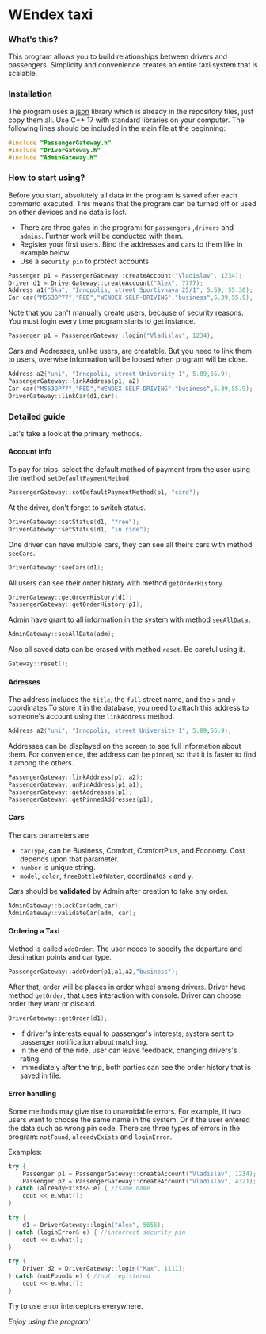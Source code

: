 
# WEndex taxi
### What's this?
This program allows you to build relationships between drivers and passengers. Simplicity and convenience creates an entire taxi system that is scalable.
### Installation
The program uses a [json](https://github.com/nlohmann/json#stl-like-access) library which is already in the repository files, just copy them all. Use C++ 17 with standard libraries on your computer. The following lines should be included in the main file at the beginning:
``` C++
#include "PassengerGateway.h"
#include "DriverGateway.h"
#include "AdminGateway.h"
```


### How to start using?
Before you start, absolutely all data in the program is saved after each command executed. This means that the program can be turned off or used on other devices and no data is lost.

- There are three gates in the program: for `passengers` ,`drivers` and `admins`. Further work will be conducted with them.
- Register your first users. Bind the addresses and cars to them like in example below. 
- Use a `security pin` to protect accounts
```C++
Passenger p1 = PassengerGateway::createAccount("Vladislav", 1234);
Driver d1 = DriverGateway::createAccount("Alex", 7777);
Address a1("5ka", "Innopolis, street Sportivnaya 25/1", 5.59, 55.30);
Car car("M563OP77","RED","WENDEX SELF-DRIVING","business",5.39,55.9);
```
Note that you can't manually create users, because of security reasons. You must login every time program starts to get instance.
``` C++
Passenger p1 = PassengerGateway::login("Vladislav", 1234);
```
Cars and Addresses, unlike users, are creatable. But you need to link them to users, overwise information will be loosed when program will be close. 
``` C++
Address a2("uni", "Innopolis, street University 1", 5.89,55.9);
PassengerGateway::linkAddress(p1, a2)
Car car("M563OP77","RED","WENDEX SELF-DRIVING","business",5.39,55.9);
DriverGateway::linkCar(d1,car);
```
### Detailed guide
Let's take a look at the primary methods.
#### Account info

To pay for trips, select the default method of payment from the user using the method `setDefaultPaymentMethod`
``` C++
PassengerGateway::setDefaultPaymentMethod(p1, "card");
```
At the driver, don't forget to switch status.
``` C++
DriverGateway::setStatus(d1, "free");
DriverGateway::setStatus(d1, "in ride");
```
One driver can have multiple cars, they can see all theirs cars with method `seeCars`.
```C++
DriverGateway::seeCars(d1);
```

All users can see their order history with method `getOrderHistory`.
```c++
DriverGateway::getOrderHistory(d1);
PassengerGateway::getOrderHistory(p1);
```

Admin have grant to all information in the system with method `seeAllData.`
```c++
AdminGateway::seeAllData(adm);
```
Also all saved data can be erased with method `reset`. Be careful using it.
```c++
Gateway::reset();
```
####  Adresses
The address includes the `title`, the `full` street name, and the `x` and `y` coordinates
To store it in the database, you need to attach this address to someone's account using the `linkAddress` method.
 ```C++
Address a2("uni", "Innopolis, street University 1", 5.89,55.9);
```
Addresses can be displayed on the screen to see full information about them. For convenience, the address can be `pinned`, so that it is faster to find it among the others.
```C++
PassengerGateway::linkAddress(p1, a2);
PassengerGateway::unPinAddress(p1,a1);
PassengerGateway::getAddresses(p1);
PassengerGateway::getPinnedAddresses(p1);
```
####  Cars
The cars parameters are
- `carType`, can be Business, Comfort, ComfortPlus, and Economy. Cost depends upon that parameter.
- `number` is unique string.
- `model`, `color`, `freeBottleOfWater`, coordinates `x` and `y`.

Cars should be **validated** by Admin after creation to take any order.
```c++
AdminGateway::blockCar(adm,car);
AdminGateway::validateCar(adm, car);
```
#### Ordering a Taxi
Method is called `addOrder`. The user needs to specify the departure and destination points and car type.
```C++
PassengerGateway::addOrder(p1,a1,a2,"business");
```
After that, order will be places in order wheel among drivers.
Driver have method `getOrder`, that uses interaction with console. Driver can choose order they want or discard.
```C++
DriverGateway::getOrder(d1);
```
- If driver's interests equal to passenger's interests, system sent to passenger notification about matching.
- In the end of the ride, user can leave feedback, changing drivers's rating.
- Immediately after the trip, both parties can see the order history that is saved in file.

#### Error handling
Some methods may give rise to unavoidable errors. For example, if two users want to choose the same name in the system. Or if the user entered the data such as wrong pin code.
There are three types of errors in the program: `notFound`, `alreadyExists` and `loginError`.

Examples:
```c++
try {
    Passenger p1 = PassengerGateway::createAccount("Vladislav", 1234);
    Passenger p2 = PassengerGateway::createAccount("Vladislav", 4321);
} catch (alreadyExists& e) { //same name
    cout << e.what();
}

try {
    d1 = DriverGateway::login("Alex", 5656);
} catch (loginError& e) { //incorrect security pin
    cout << e.what();
}

try {
    Driver d2 = DriverGateway::login("Max", 1111);
} catch (notFound& e) { //not registered
    cout << e.what();
}
```
Try to use error interceptors everywhere.

*Enjoy using the program!*
